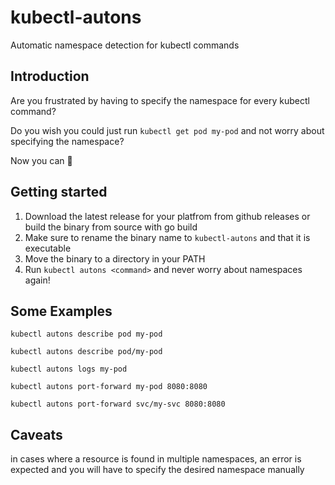 # kubectl-autons

Automatic namespace detection for kubectl commands

## Introduction

Are you frustrated by having to specify the namespace for every kubectl command?

Do you wish you could just run `kubectl get pod my-pod` and not worry about specifying the namespace?

Now you can :name_badge:

## Getting started

1. Download the latest release for your platfrom from github releases or build the binary from source with go build
2. Make sure to rename the binary name to `kubectl-autons` and that it is executable
2. Move the binary to a directory in your PATH
3. Run `kubectl autons <command>` and never worry about namespaces again!

## Some Examples

```base
kubectl autons describe pod my-pod
```

```base
kubectl autons describe pod/my-pod
```

```base
kubectl autons logs my-pod
```

```base
kubectl autons port-forward my-pod 8080:8080
```

```base
kubectl autons port-forward svc/my-svc 8080:8080
```

## Caveats

in cases where a resource is found in multiple namespaces, an error is expected and you will have to specify the desired namespace manually
